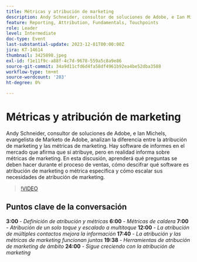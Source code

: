 ```yaml
---
title: Métricas y atribución de marketing
description: Andy Schneider, consultor de soluciones de Adobe, e Ian Michels, evangelista de Marketo de Adobe, analizan la diferencia entre la atribución de marketing y las métricas de marketing. Hay software de informes en el mercado que afirma que sí atribuye, pero en realidad informa sobre métricas de marketing. En esta discusión, aprenderá qué preguntas se deben hacer durante el proceso de ventas, cómo descifrar qué software es atribución de marketing o métrica específica y cómo escalar sus necesidades de atribución de marketing.
feature: Reporting, Attribution, Fundamentals, Touchpoints
role: Leader
level: Intermediate
doc-type: Event
last-substantial-update: 2023-12-01T00:00:00Z
jira: KT-14614
thumbnail: 3425898.jpeg
exl-id: f1e11f9c-a88f-4c7d-9678-559a5c8a9e86
source-git-commit: 34a9d11cfd6d4fa58df4961b92ea4be52dba3588
workflow-type: tm+mt
source-wordcount: '203'
ht-degree: 0%

---
```


# Métricas y atribución de marketing

Andy Schneider, consultor de soluciones de Adobe, e Ian Michels, evangelista de Marketo de Adobe, analizan la diferencia entre la atribución de marketing y las métricas de marketing. Hay software de informes en el mercado que afirma que sí atribuye, pero en realidad informa sobre métricas de marketing. En esta discusión, aprenderá qué preguntas se deben hacer durante el proceso de ventas, cómo descifrar qué software es atribución de marketing o métrica específica y cómo escalar sus necesidades de atribución de marketing.

>[!VIDEO](https://video.tv.adobe.com/v/3455502/?learn=on&captions=spa)

## Puntos clave de la conversación

**3:00** - *Definición de atribución y métricas*
**6:00** - *Métricas de caldera*
**7:00** - *Atribución de un solo toque y escalado a multitoque*
**12:00** - *La atribución de múltiples contactos mejora la información*
**17:40** - *La atribución y las métricas de marketing funcionan juntas*
**19:38** - *Herramientas de atribución de marketing de ámbito*
**24:00** - *Sigue creciendo con la atribución de marketing*

